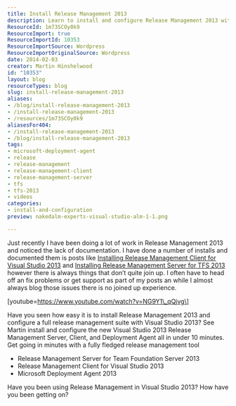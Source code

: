 ```yaml
---
title: Install Release Management 2013
description: Learn to install and configure Release Management 2013 with Visual Studio 2013 in under 10 minutes. Streamline your deployment process effortlessly!
ResourceId: 1m73SCOy0k9
ResourceImport: true
ResourceImportId: 10353
ResourceImportSource: Wordpress
ResourceImportOriginalSource: Wordpress
date: 2014-02-03
creator: Martin Hinshelwood
id: "10353"
layout: blog
resourceTypes: blog
slug: install-release-management-2013
aliases:
- /blog/install-release-management-2013
- /install-release-management-2013
- /resources/1m73SCOy0k9
aliasesFor404:
- /install-release-management-2013
- /blog/install-release-management-2013
tags:
- microsoft-deployment-agent
- release
- release-management
- release-management-client
- release-management-server
- tfs
- tfs-2013
- videos
categories:
- install-and-configuration
preview: nakedalm-experts-visual-studio-alm-1-1.png

---
```

Just recently I have been doing a lot of work in Release Management 2013 and noticed the lack of documentation. I have done a number of installs and documented them is posts like [Installing Release Management Client for Visual Studio 2013](http://nkdagility.com/installing-release-management-client-visual-studio-2013/ "Installing Release Management Client for Visual Studio 2013") and [Installing Release Management Server for TFS 2013](http://nkdagility.com/installing-release-management-server-tfs-2013/ "http://nkdagility.com/installing-release-management-server-tfs-2013/") however there is always things that don’t quite join up. I often have to head off an fix problems or get support as part of my posts an while I almost always blog those issues there is no joined up experience.

\[youtube=https://www.youtube.com/watch?v=NG9Y1\_qQjvg\]

Have you seen how easy it is to install Release Management 2013 and configure a full release management suite with Visual Studio 2013? See Martin install and configure the new Visual Studio 2013 Release Management Server, Client, and Deployment Agent all in under 10 minutes. Get going in minutes with a fully fledged release management tool

- Release Management Server for Team Foundation Server 2013
- Release Management Client for Visual Studio 2013
- Microsoft Deployment Agent 2013

Have you been using Release Management in Visual Studio 2013? How have you been getting on?
